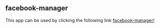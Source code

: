 facebook-manager
----------------

This app can be used by clicking the following link [facebook-manager!](https://facebook-manager.appspot.com)
